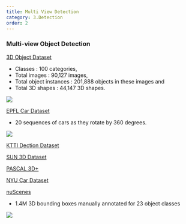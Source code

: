 ```yaml
---
title: Multi View Detection
category: 3.Detection
order: 2
---
```


### Multi-view Object Detection

[3D Object Dataset](https://cvgl.stanford.edu/resources.html)

- Classes : 100 categories,
- Total images : 90,127 images, 
- Total object instances : 201,888 objects in these images and 
- Total 3D shapes : 44,147 3D shapes.


<img class="zoom" src="https://cvgl.stanford.edu/projects/objectnet3d/ObjectNet3D.png" >



[EPFL Car Dataset](https://www.epfl.ch/labs/cvlab/data/data-pose-index-php/)

- 20 sequences of cars as they rotate by 360 degrees.

<img class="zoom" src="https://www.epfl.ch/labs/cvlab/wp-content/uploads/2018/08/thumb_02.jpg" >



[KTTI Dection Dataset](http://www.cvlibs.net/datasets/kitti/eval_object.php)






[SUN 3D Dataset](http://sun3d.cs.princeton.edu/)

[PASCAL 3D+](https://cvgl.stanford.edu/projects/pascal3d.html)

[NYU Car Dataset](http://nyc3d.cs.cornell.edu/)


[nuScenes](https://www.nuscenes.org/)

- 1.4M 3D bounding boxes manually annotated for 23 object classes


<img class="zoom" src="https://production-media.paperswithcode.com/datasets/Screen_Shot_2021-01-28_at_5.57.43_PM.png" >